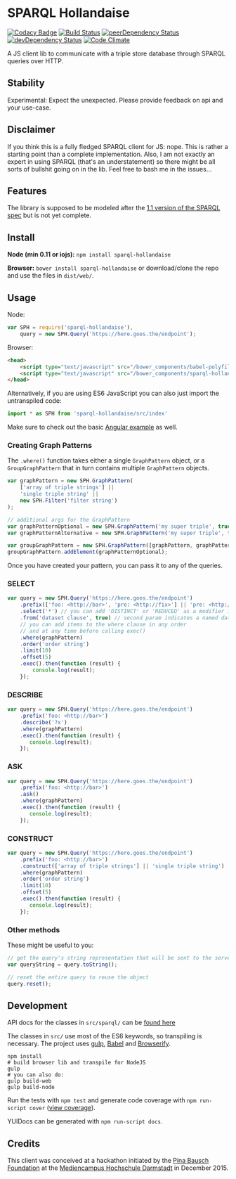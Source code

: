 # SPARQL Hollandaise

[![Codacy Badge](https://api.codacy.com/project/badge/Grade/64fa123d264f48369f98e84062d8547a)](https://www.codacy.com/app/dasantonym/node-sparql-hollandaise?utm_source=github.com&utm_medium=referral&utm_content=PieceMeta/node-sparql-hollandaise&utm_campaign=badger)
[![Build Status](https://travis-ci.org/PieceMeta/node-sparql-hollandaise.svg?branch=master)](https://travis-ci.org/PieceMeta/node-sparql-hollandaise) [![peerDependency Status](https://david-dm.org/PieceMeta/node-sparql-hollandaise/peer-status.svg)](https://david-dm.org/PieceMeta/node-sparql-hollandaise#info=peerDependencies) [![devDependency Status](https://david-dm.org/PieceMeta/node-sparql-hollandaise/dev-status.svg)](https://david-dm.org/PieceMeta/node-sparql-hollandaise#info=devDependencies) [![Code Climate](https://codeclimate.com/github/PieceMeta/node-sparql-hollandaise/badges/gpa.svg)](https://codeclimate.com/github/PieceMeta/node-sparql-hollandaise)

A JS client lib to communicate with a triple store database through SPARQL queries over HTTP.

## Stability

Experimental: Expect the unexpected. Please provide feedback on api and your use-case.

## Disclaimer

If you think this is a fully fledged SPARQL client for JS: nope. This is rather a starting point than a complete implementation. Also, I am not exactly an expert in using SPARQL (that's an understatement) so there might be all sorts of bullshit going on in the lib. Feel free to bash me in the issues...

## Features

The library is supposed to be modeled after the [1.1 version of the SPARQL spec](https://www.w3.org/TR/2013/REC-sparql11-query-20130321) but is not yet complete.

## Install

**Node (min 0.11 or iojs):** ``npm install sparql-hollandaise``

**Browser:** ``bower install sparql-hollandaise`` or download/clone the repo and use the files in ``dist/web/``.

## Usage

Node:
```javascript
var SPH = require('sparql-hollandaise'),
    query = new SPH.Query('https://here.goes.the/endpoint');
```

Browser:
```html
<head>
    <script type="text/javascript" src="/bower_components/babel-polyfill/browser-polyfill.js"></script>
    <script type="text/javascript" src="/bower_components/sparql-hollandaise/dist/web/sparql-hollandaise.js"></script>
</head>
```

Alternatively, if you are using ES6 JavaScript you can also just import the untranspiled code:
```js
import * as SPH from 'sparql-hollandaise/src/index'
```

Make sure to check out the basic [Angular example](https://github.com/PieceMeta/ng-sparql-hollandaise-example) as well.

### Creating Graph Patterns

The ``.where()`` function takes either a single ``GraphPattern`` object, or a ``GroupGraphPattern`` that in turn contains multiple ``GraphPattern`` objects.

```javascript
var graphPattern = new SPH.GraphPattern(
    ['array of triple strings'] ||
    'single triple string' ||
    new SPH.Filter('filter string')
);

// additional args for the GraphPattern
var graphPatternOptional = new SPH.GraphPattern('my super triple', true, false); // this pattern is OPTIONAL
var graphPatternAlternative = new SPH.GraphPattern('my super triple', false, true); // this pattern is an alternative (UNION)

var groupGraphPattern = new SPH.GraphPattern([graphPattern, graphPatternAlternative] || graphPattern);
groupGraphPattern.addElement(graphPatternOptional);
```

Once you have created your pattern, you can pass it to any of the queries.

### SELECT
```javascript
var query = new SPH.Query('https://here.goes.the/endpoint')
    .prefix(['foo: <http://bar>', 'pre: <http://fix>'] || 'pre: <http://fix>')
    .select('*') // you can add 'DISTINCT' or 'REDUCED' as a modifier in the second parameter
    .from('dataset clause', true) // second param indicates a named dataset (only pass this if named set)
    // you can add items to the where clause in any order
    // and at any time before calling exec()
    .where(graphPattern)
    .order('order string')
    .limit(10)
    .offset(5)
    .exec().then(function (result) {
        console.log(result);
    });
```

### DESCRIBE
```javascript
var query = new SPH.Query('https://here.goes.the/endpoint')
    .prefix('foo: <http://bar>')
    .describe('?x')
    .where(graphPattern)
    .exec().then(function (result) {
       console.log(result);
    });
```
    
### ASK
```javascript
var query = new SPH.Query('https://here.goes.the/endpoint')
    .prefix('foo: <http://bar>')
    .ask()
    .where(graphPattern)
    .exec().then(function (result) {
       console.log(result);
    });
```
    
### CONSTRUCT
```javascript
var query = new SPH.Query('https://here.goes.the/endpoint')
    .prefix('foo: <http://bar>')
    .construct(['array of triple strings'] || 'single triple string')
    .where(graphPattern)
    .order('order string')
    .limit(10)
    .offset(5)
    .exec().then(function (result) {
       console.log(result);
    });
```

### Other methods

These might be useful to you:

```javascript
// get the query's string representation that will be sent to the server
var queryString = query.toString();

// reset the entire query to reuse the object
query.reset();

```

## Development

API docs for the classes in ``src/sparql/`` can be [found here](http://piecemeta.github.io/node-sparql-hollandaise/doc/)

The classes in ``src/`` use most of the ES6 keywords, so transpiling is necessary. The project uses [gulp](http://gulpjs.com/), [Babel](https://babeljs.io/) and [Browserify](http://browserify.org/).

```shell
npm install
# build browser lib and transpile for NodeJS
gulp
# you can also do:
gulp build-web
gulp build-node
```

Run the tests with ``npm test`` and generate code coverage with ``npm run-script cover`` ([view coverage](http://piecemeta.github.io/node-sparql-hollandaise/coverage/lcov-report/)).

YUIDocs can be generated with ``npm run-script docs``.


## Credits

This client was conceived at a hackathon initiated by the [Pina Bausch Foundation](www.pinabausch.org) at the [Mediencampus Hochschule Darmstadt](https://mediencampus.h-da.de) in December 2015.
